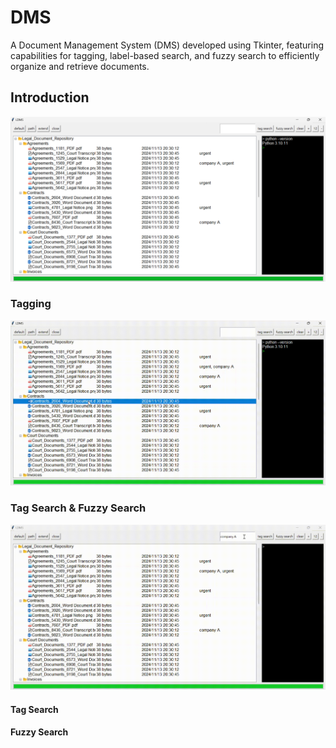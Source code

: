 # DMS
A Document Management System (DMS) developed using Tkinter, featuring capabilities for tagging, label-based search, and fuzzy search to efficiently organize and retrieve documents.

## Introduction

![DMS](images/DMS.png)

### Tagging

![DEMO2](images/update_tag.gif)

### Tag Search & Fuzzy Search

![DEMO1](images/search_and_open.gif)

#### Tag Search

#### Fuzzy Search
